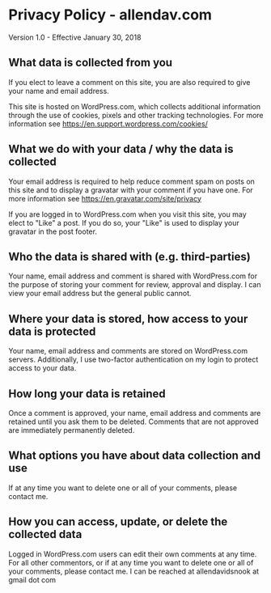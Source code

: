 Privacy Policy - allendav.com
=============================

Version 1.0 - Effective January 30, 2018

What data is collected from you
-------------------------------
If you elect to leave a comment on this site, you are also required to give your name and email address.

This site is hosted on WordPress.com, which collects additional information through the use of cookies, pixels and other tracking technologies. For more information see https://en.support.wordpress.com/cookies/

What we do with your data / why the data is collected
-----------------------------------------------------
Your email address is required to help reduce comment spam on posts on this site and to display a gravatar with your comment if you have one. For more information see https://en.gravatar.com/site/privacy

If you are logged in to WordPress.com when you visit this site, you may elect to "Like" a post. If you do so, your "Like" is used to display your gravatar in the post footer.

Who the data is shared with (e.g. third-parties)
------------------------------------------------
Your name, email address and comment is shared with WordPress.com for the purpose of storing your comment for review, approval and display. I can view your email address but the general public cannot.

Where your data is stored, how access to your data is protected
---------------------------------------------------------------
Your name, email address and comments are stored on WordPress.com servers. Additionally, I use two-factor authentication on my login to protect access to your data.

How long your data is retained
------------------------------
Once a comment is approved, your name, email address and comments are retained until you ask them to be deleted. Comments that are not approved are immediately permanently deleted.

What options you have about data collection and use
---------------------------------------------------
If at any time you want to delete one or all of your comments, please contact me.

How you can access, update, or delete the collected data
--------------------------------------------------------
Logged in WordPress.com users can edit their own comments at any time. For all other commentors, or if at any time you want to delete one or all of your comments, please contact me. I can be reached at allendavidsnook at gmail dot com
